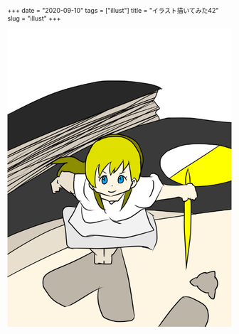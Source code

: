 +++
date = "2020-09-10"
tags = ["illust"]
title = "イラスト描いてみた42"
slug = "illust"
+++

![](/img/yui_42.png)
